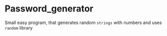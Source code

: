 # Password_generator

Small easy program, that generates random `strings` with numbers and uses `random` library
